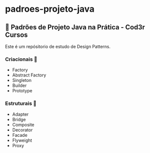 # padroes-projeto-java

## 🎲 Padrões de Projeto Java na Prática - Cod3r Cursos

Este é um repósitorio de estudo de Design Patterns.

### **Criacionais** 📏
- Factory
- Abstract Factory
- Singleton
- Builder
- Prototype

### **Estruturais** 🧱
- Adapter
- Bridge
- Composite
- Decorator
- Facade
- Flyweight
- Proxy